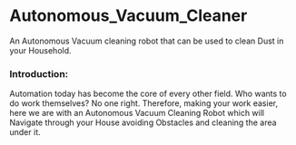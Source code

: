 # Autonomous_Vacuum_Cleaner
An Autonomous Vacuum cleaning robot that can be used to clean Dust in your Household.

### Introduction:
Automation today has become the core of every other field. Who wants to do work themselves? No one right. Therefore, making your work easier, here we are with an Autonomous Vacuum Cleaning Robot which will Navigate through your House avoiding Obstacles and cleaning the area under it.

